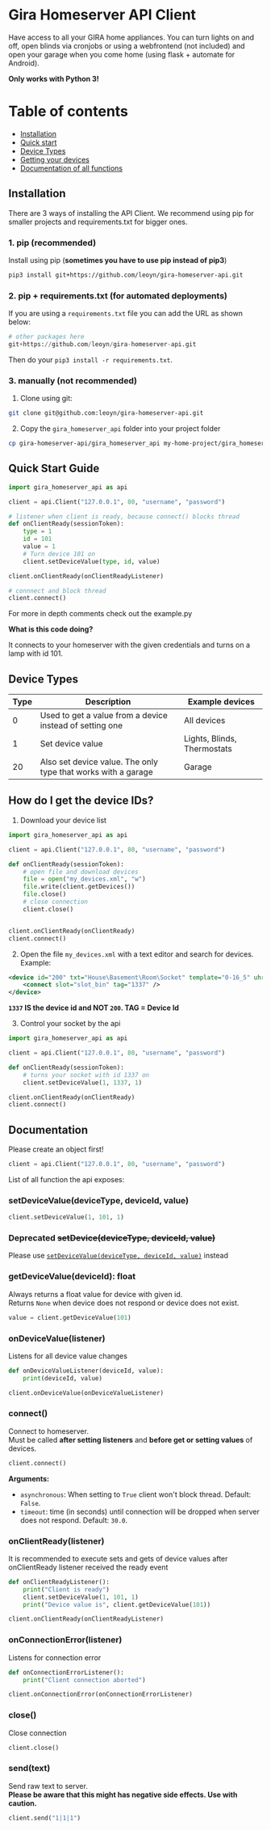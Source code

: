 # Gira Homeserver API Client

Have access to all your GIRA home appliances.
You can turn lights on and off, open blinds via cronjobs or using a webfrontend (not included)
and open your garage when you come home (using flask + automate for Android).

**Only works with Python 3!**

# Table of contents

* [Installation](#installation)
* [Quick start](#quick-start-guide)
* [Device Types](#device-types)
* [Getting your devices](#how-do-i-get-the-device-ids)
* [Documentation of all functions](#documentation)

## Installation

There are 3 ways of installing the API Client. We recommend using pip for smaller projects and requirements.txt for bigger ones.

### 1. pip (recommended)

Install using pip (**sometimes you have to use pip instead of pip3**)
```bash
pip3 install git+https://github.com/leoyn/gira-homeserver-api.git
```

### 2. pip + requirements.txt (for automated deployments)
If you are using a `requirements.txt` file you can add the URL as shown below:
```python
# other packages here
git+https://github.com/leoyn/gira-homeserver-api.git
```
Then do your `pip3 install -r requirements.txt`.

### 

### 3. manually (not recommended)
1. Clone using git: 
```bash
git clone git@github.com:leoyn/gira-homeserver-api.git
```
2. Copy the `gira_homeserver_api` folder into your project folder
```bash
cp gira-homeserver-api/gira_homeserver_api my-home-project/gira_homeserver_api
```

## Quick Start Guide

```python
import gira_homeserver_api as api

client = api.Client("127.0.0.1", 80, "username", "password")

# listener when client is ready, because connect() blocks thread
def onClientReady(sessionToken):
    type = 1
    id = 101
    value = 1
    # Turn device 101 on
    client.setDeviceValue(type, id, value)

client.onClientReady(onClientReadyListener)

# connnect and block thread
client.connect()
```

For more in depth comments check out the example.py

**What is this code doing?**

It connects to your homeserver with the given credentials and turns on a lamp with id 101.

## Device Types


|Type| Description | Example devices|
|----|-------------|----------------|
| 0  | Used to get a value from a device instead of setting one | All devices
| 1  | Set device value | Lights, Blinds, Thermostats
| 20 | Also set device value. The only type that works with a garage | Garage


## How do I get the device IDs?

1. Download your device list

```python
import gira_homeserver_api as api

client = api.Client("127.0.0.1", 80, "username", "password")

def onClientReady(sessionToken):
    # open file and download devices
    file = open("my_devices.xml", "w")
    file.write(client.getDevices())
    file.close()
    # close connection
    client.close()


client.onClientReady(onClientReady)
client.connect()
```


2. Open the file `my_devices.xml` with a text editor and search for devices. Example:
```xml
<device id="200" txt="House\Basement\Room\Socket" template="0-16_5" uhr="1000000010">
    <connect slot="slot_bin" tag="1337" />
</device>
```

**`1337` IS the device id and NOT `200`. TAG = Device Id**

3. Control your socket by the api
```python
import gira_homeserver_api as api

client = api.Client("127.0.0.1", 80, "username", "password")

def onClientReady(sessionToken):
    # turns your socket with id 1337 on
    client.setDeviceValue(1, 1337, 1)

client.onClientReady(onClientReady)
client.connect()
```


## Documentation

Please create an object first!

```python
client = api.Client("127.0.0.1", 80, "username", "password")
```

List of all function the api exposes:

### setDeviceValue(deviceType, deviceId, value)

```python
client.setDeviceValue(1, 101, 1)
```

### Deprecated ~~setDevice(deviceType, deviceId, value)~~

Please use [`setDeviceValue(deviceType, deviceId, value)`](#setdevicevaluedevicetype-deviceid-value) instead

### getDeviceValue(deviceId): float

Always returns a float value for device with given id.\
Returns `None` when device does not respond or device does not exist.

```python
value = client.getDeviceValue(101)
```


### onDeviceValue(listener)

Listens for all device value changes

```python
def onDeviceValueListener(deviceId, value):
    print(deviceId, value)

client.onDeviceValue(onDeviceValueListener)
```


### connect()

Connect to homeserver.\
Must be called **after setting listeners** and **before get or setting values** of devices.

```python
client.connect()
```

**Arguments:**
* `asynchronous`: When setting to `True` client won't block thread. Default: `False`.
* `timeout`: time (in seconds) until connection will be dropped when server does not respond. Default: `30.0`.

### onClientReady(listener)

It is recommended to execute sets and gets of device values after onClientReady listener received the ready event

```python
def onClientReadyListener():
    print("Client is ready")
    client.setDeviceValue(1, 101, 1)
    print("Device value is", client.getDeviceValue(101))

client.onClientReady(onClientReadyListener)
```

### onConnectionError(listener)

Listens for connection error

```python
def onConnectionErrorListener():
    print("Client connection aborted")

client.onConnectionError(onConnectionErrorListener)
```

### close()

Close connection

```python
client.close()
```

### send(text)

Send raw text to server.\
**Please be aware that this might has negative side effects. Use with caution.**

```python
client.send("1|1|1")
```